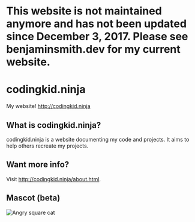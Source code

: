 # This website is not maintained anymore and has not been updated since December 3, 2017. Please see benjaminsmith.dev for my current website. 

# codingkid.ninja
My website!
http://codingkid.ninja

## What is codingkid.ninja?
codingkid.ninja is a website documenting my code and projects. It aims to help others recreate my projects. 

## Want more info?
Visit http://codingkid.ninja/about.html. 

## Mascot (beta)
![Angry square cat](http://codingkid.ninja/angry-cat-from-edges2cats.png)
